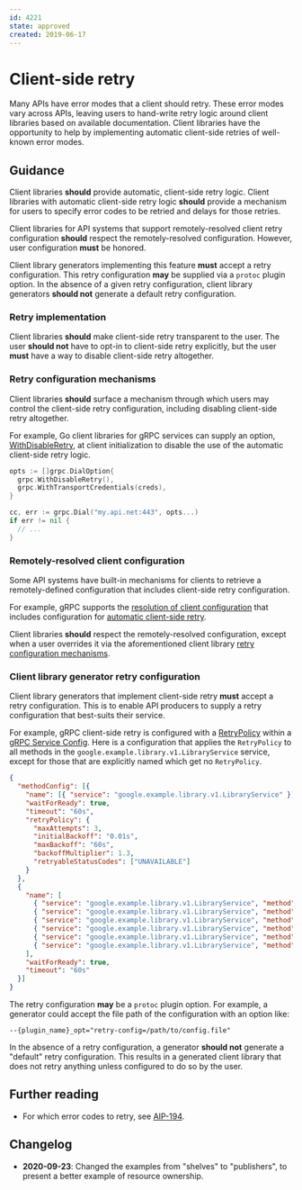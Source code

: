 ```yaml
---
id: 4221
state: approved
created: 2019-06-17
---
```


# Client-side retry

Many APIs have error modes that a client should retry. These error modes vary
across APIs, leaving users to hand-write retry logic around client libraries
based on available documentation. Client libraries have the opportunity to help
by implementing automatic client-side retries of well-known error modes.

## Guidance

Client libraries **should** provide automatic, client-side retry logic. Client
libraries with automatic client-side retry logic **should** provide a mechanism
for users to specify error codes to be retried and delays for those retries.

Client libraries for API systems that support remotely-resolved client retry
configuration **should** respect the remotely-resolved configuration. However,
user configuration **must** be honored.

Client library generators implementing this feature **must** accept a retry
configuration. This retry configuration **may** be supplied via a `protoc`
plugin option. In the absence of a given retry configuration, client library
generators **should not** generate a default retry configuration.

### Retry implementation

Client libraries **should** make client-side retry transparent to the user. The
user **should not** have to opt-in to client-side retry explicitly, but the
user **must** have a way to disable client-side retry altogether.

### Retry configuration mechanisms

Client libraries **should** surface a mechanism through which users may control
the client-side retry configuration, including disabling client-side retry
altogether.

For example, Go client libraries for gRPC services can supply an option,
[WithDisableRetry][0], at client initialization to disable the use of the
automatic client-side retry logic.

```go
opts := []grpc.DialOption{
  grpc.WithDisableRetry(),
  grpc.WithTransportCredentials(creds),
}

cc, err := grpc.Dial("my.api.net:443", opts...)
if err != nil {
  // ...
}
```

### Remotely-resolved client configuration

Some API systems have built-in mechanisms for clients to retrieve a
remotely-defined configuration that includes client-side retry configuration.

For example, gRPC supports the [resolution of client configuration][1] that
includes configuration for [automatic client-side retry][2].

Client libraries **should** respect the remotely-resolved configuration, except
when a user overrides it via the aforementioned client library
[retry configuration mechanisms](#retry-configuration-mechanisms).

### Client library generator retry configuration

Client library generators that implement client-side retry **must** accept a
retry configuration. This is to enable API producers to supply a retry
configuration that best-suits their service.

For example, gRPC client-side retry is configured with a [RetryPolicy][3]
within a [gRPC Service Config][4]. Here is a configuration that applies the
`RetryPolicy` to all methods in the `google.example.library.v1.LibraryService`
service, except for those that are explicitly named which get no `RetryPolicy`.

<!-- prettier-ignore-start -->
```json
{
  "methodConfig": [{
    "name": [{ "service": "google.example.library.v1.LibraryService" }],
    "waitForReady": true,
    "timeout": "60s",
    "retryPolicy": {
      "maxAttempts": 3,
      "initialBackoff": "0.01s",
      "maxBackoff": "60s",
      "backoffMultiplier": 1.3,
      "retryableStatusCodes": ["UNAVAILABLE"]
    }
  },
  {
    "name": [
      { "service": "google.example.library.v1.LibraryService", "method": "CreatePublisher" },
      { "service": "google.example.library.v1.LibraryService", "method": "DeletePublisher" },
      { "service": "google.example.library.v1.LibraryService", "method": "CreateBook" },
      { "service": "google.example.library.v1.LibraryService", "method": "DeleteBook" },
      { "service": "google.example.library.v1.LibraryService", "method": "UpdateBook" },
      { "service": "google.example.library.v1.LibraryService", "method": "MoveBook" }
    ],
    "waitForReady": true,
    "timeout": "60s"
  }]
}
```
<!-- prettier-ignore-end -->

The retry configuration **may** be a `protoc` plugin option. For example, a
generator could accept the file path of the configuration with an option like:

    --{plugin_name}_opt="retry-config=/path/to/config.file"

In the absence of a retry configuration, a generator **should not** generate a
"default" retry configuration. This results in a generated client library that
does not retry anything unless configured to do so by the user.

<!-- prettier-ignore-start -->
[0]: https://godoc.org/google.golang.org/grpc#WithDisableRetry
[1]: https://github.com/grpc/grpc/blob/837a99e1d49a892e6f2c46ee09a1b6b8405571c6/doc/naming.md#resolver-plugins
[2]: https://github.com/grpc/proposal/blob/d4fc009e55f95297374e821d67d679b931753a59/A6-client-retries.md
[3]: https://github.com/grpc/proposal/blob/d4fc009e55f95297374e821d67d679b931753a59/A6-client-retries.md#retry-policy
[4]: https://github.com/grpc/proposal/blob/d4fc009e55f95297374e821d67d679b931753a59/A6-client-retries.md#integration-with-service-config
<!-- prettier-ignore-end -->

## Further reading

- For which error codes to retry, see [AIP-194](https://aip.dev/194).

## Changelog

- **2020-09-23**: Changed the examples from "shelves" to "publishers", to
  present a better example of resource ownership.
